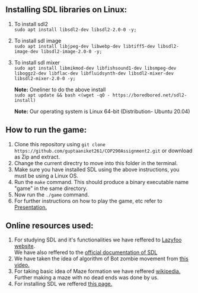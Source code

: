 ## Installing SDL libraries on Linux:

1. To install sdl2  
`sudo apt install libsdl2-dev libsdl2-2.0-0 -y;`

2. To install sdl image  
`sudo apt install libjpeg-dev libwebp-dev libtiff5-dev libsdl2-image-dev libsdl2-image-2.0-0 -y;`

3. To install sdl mixer  
`sudo apt install libmikmod-dev libfishsound1-dev libsmpeg-dev liboggz2-dev libflac-dev libfluidsynth-dev libsdl2-mixer-dev libsdl2-mixer-2.0-0 -y;`

    **Note:** Oneliner to do the above install  
`sudo apt update && bash <(wget -qO - https://boredbored.net/sdl2-install)`

	**Note:** Our operating system is Linux 64-bit (Distribution- Ubuntu 20.04)

## How to run the game:

1. Clone this repository using `git clone https://github.com/guptaaniket261/COP290Assignment2.git` or download as Zip and extract.
2. Change the current directry to move into this folder in the terminal.
3. Make sure you have installed SDL using the above instructions, you must be using a Linux OS.
4. Run the `make` command. This should produce a binary executable name "game" in the same directory.
5. Now run the `./game` command.
6. For further instructions on how to play the game, etc refer to [Presentation.](https://docs.google.com/presentation/d/1nFNLSMxkS-R8G_cky4LpqTDy-qXT2I7-DQGiqBkEyBg/edit?usp=sharing)

## Online resources used:

1. For studying SDL and it's functionalities we have reffered to [Lazyfoo website](https://lazyfoo.net/tutorials/SDL/index.php).  
We have also reffered to the [official documentation of SDL](https://wiki.libsdl.org/)
2. We have taken the idea of algorithm of Bot zombie movement from [this video.](https://www.youtube.com/watch?v=ataGotQ7ir8&list=LL&index=6)
3. For taking basic idea of Maze formation we have reffered [wikipedia.](https://en.wikipedia.org/wiki/Maze_generation_algorithm)  
Further making a maze with no dead ends was done by us.
4. For installing SDL we reffered [this page.](https://gist.github.com/BoredBored/3187339a99f7786c25075d4d9c80fad5)